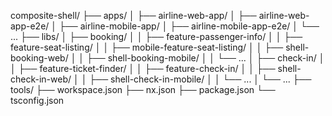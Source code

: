 composite-shell/
├── apps/
│ ├── airline-web-app/
│ ├── airline-web-app-e2e/
│ ├── airline-mobile-app/
│ ├── airline-mobile-app-e2e/
│ └── ...
├── libs/
│ ├── booking/
│ │ ├── feature-passenger-info/
│ │ ├── feature-seat-listing/
│ │ ├── mobile-feature-seat-listing/
│ │ ├── shell-booking-web/
│ │ ├── shell-booking-mobile/
│ │ └── ...
│ ├── check-in/
│ │ ├── feature-ticket-finder/
│ │ ├── feature-check-in/
│ │ ├── shell-check-in-web/
│ │ ├── shell-check-in-mobile/
│ │ └── ...
│ └── ...
├── tools/
├── workspace.json
├── nx.json
├── package.json
└── tsconfig.json
